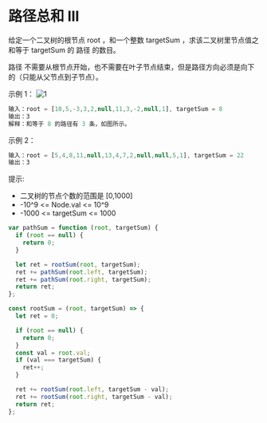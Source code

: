 # 路径总和 III

给定一个二叉树的根节点 root ，和一个整数 targetSum ，求该二叉树里节点值之和等于 targetSum 的 路径 的数目。

路径 不需要从根节点开始，也不需要在叶子节点结束，但是路径方向必须是向下的（只能从父节点到子节点）。

示例 1：
![1](https://assets.leetcode.com/uploads/2021/04/09/pathsum3-1-tree.jpg)

```js
输入：root = [10,5,-3,3,2,null,11,3,-2,null,1], targetSum = 8
输出：3
解释：和等于 8 的路径有 3 条，如图所示。
```

示例 2：

```js
输入：root = [5,4,8,11,null,13,4,7,2,null,null,5,1], targetSum = 22
输出：3
```

提示:

- 二叉树的节点个数的范围是 [0,1000]
- -10^9 <= Node.val <= 10^9
- -1000 <= targetSum <= 1000

```js
var pathSum = function (root, targetSum) {
  if (root == null) {
    return 0;
  }

  let ret = rootSum(root, targetSum);
  ret += pathSum(root.left, targetSum);
  ret += pathSum(root.right, targetSum);
  return ret;
};

const rootSum = (root, targetSum) => {
  let ret = 0;

  if (root == null) {
    return 0;
  }
  const val = root.val;
  if (val === targetSum) {
    ret++;
  }

  ret += rootSum(root.left, targetSum - val);
  ret += rootSum(root.right, targetSum - val);
  return ret;
};
```
